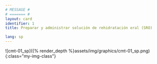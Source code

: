 ```yaml
---
# MESSAGE #
# ======= #
layout: card
identifier: 1
title: Preparar y administrar solución de rehidratación oral (SRO)

lang: sp
---
```


![cmt-01_sp]({% render_depth %}assets/img/graphics/cmt-01_sp.png){:class="my-img-class"}
